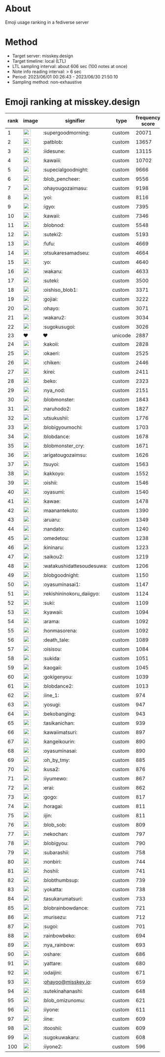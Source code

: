# About
Emoji usage ranking in a fediverse server

# Method
- Target server: misskey.design
- Target timeline: local (LTL)
- LTL sampling interval: about 606 sec (100 notes at once)
- Note info reading interval: > 6 sec
- Period: 2023/06/01 00:26:43 - 2023/06/30 21:50:10 
- Sampling method: non-exhaustive

# Emoji ranking at misskey.design

|rank|image|signifier|type|frequency score|
|----|----|----|----|----|
|1|<img height="24" src="https://misskey.design/emoji/supergoodmorning.webp">|:supergoodmorning:|custom|20071|
|2|<img height="24" src="https://misskey.design/emoji/patblob.webp">|:patblob:|custom|13657|
|3|<img height="24" src="https://misskey.design/emoji/iidesune.webp">|:iidesune:|custom|13115|
|4|<img height="24" src="https://misskey.design/emoji/kawaiii.webp">|:kawaiii:|custom|10702|
|5|<img height="24" src="https://misskey.design/emoji/supecialgoodnight.webp">|:supecialgoodnight:|custom|9666|
|6|<img height="24" src="https://misskey.design/emoji/blob_pencheer.webp">|:blob_pencheer:|custom|9556|
|7|<img height="24" src="https://misskey.design/emoji/ohayougozaimasu.webp">|:ohayougozaimasu:|custom|9198|
|8|<img height="24" src="https://misskey.design/emoji/yoi.webp">|:yoi:|custom|8116|
|9|<img height="24" src="https://misskey.design/emoji/igyo.webp">|:igyo:|custom|7395|
|10|<img height="24" src="https://misskey.design/emoji/kawaii.webp">|:kawaii:|custom|7346|
|11|<img height="24" src="https://misskey.design/emoji/blobnod.webp">|:blobnod:|custom|5548|
|12|<img height="24" src="https://misskey.design/emoji/suteki2.webp">|:suteki2:|custom|5193|
|13|<img height="24" src="https://misskey.design/emoji/fufu.webp">|:fufu:|custom|4669|
|14|<img height="24" src="https://misskey.design/emoji/otsukaresamadseu.webp">|:otsukaresamadseu:|custom|4664|
|15|<img height="24" src="https://misskey.design/emoji/yo.webp">|:yo:|custom|4640|
|16|<img height="24" src="https://misskey.design/emoji/wakaru.webp">|:wakaru:|custom|4633|
|17|<img height="24" src="https://misskey.design/emoji/suteki.webp">|:suteki:|custom|3500|
|18|<img height="24" src="https://misskey.design/emoji/oishiso_blob1.webp">|:oishiso_blob1:|custom|3371|
|19|<img height="24" src="https://misskey.design/emoji/gojiai.webp">|:gojiai:|custom|3222|
|20|<img height="24" src="https://misskey.design/emoji/ohayo.webp">|:ohayo:|custom|3071|
|21|<img height="24" src="https://misskey.design/emoji/wakaru2.webp">|:wakaru2:|custom|3034|
|22|<img height="24" src="https://misskey.design/emoji/sugokusugoi.webp">|:sugokusugoi:|custom|3026|
|23|❤|❤|unicode|2887|
|24|<img height="24" src="https://misskey.design/emoji/kakoii.webp">|:kakoii:|custom|2828|
|25|<img height="24" src="https://misskey.design/emoji/okaeri.webp">|:okaeri:|custom|2525|
|26|<img height="24" src="https://misskey.design/emoji/chiken.webp">|:chiken:|custom|2446|
|27|<img height="24" src="https://misskey.design/emoji/kirei.webp">|:kirei:|custom|2411|
|28|<img height="24" src="https://misskey.design/emoji/beko.webp">|:beko:|custom|2323|
|29|<img height="24" src="https://misskey.design/emoji/nya_nod.webp">|:nya_nod:|custom|2151|
|30|<img height="24" src="https://misskey.design/emoji/blobmonster.webp">|:blobmonster:|custom|1843|
|31|<img height="24" src="https://misskey.design/emoji/naruhodo2.webp">|:naruhodo2:|custom|1827|
|32|<img height="24" src="https://misskey.design/emoji/utsukushii.webp">|:utsukushii:|custom|1776|
|33|<img height="24" src="https://misskey.design/emoji/blobigyoumochi.webp">|:blobigyoumochi:|custom|1703|
|34|<img height="24" src="https://misskey.design/emoji/blobdance.webp">|:blobdance:|custom|1678|
|35|<img height="24" src="https://misskey.design/emoji/blobmonster_cry.webp">|:blobmonster_cry:|custom|1671|
|36|<img height="24" src="https://misskey.design/emoji/arigatougozaimsu.webp">|:arigatougozaimsu:|custom|1626|
|37|<img height="24" src="https://misskey.design/emoji/tsuyoi.webp">|:tsuyoi:|custom|1563|
|38|<img height="24" src="https://misskey.design/emoji/kakkoyo.webp">|:kakkoyo:|custom|1552|
|39|<img height="24" src="https://misskey.design/emoji/oishii.webp">|:oishii:|custom|1546|
|40|<img height="24" src="https://misskey.design/emoji/oyasumi.webp">|:oyasumi:|custom|1540|
|41|<img height="24" src="https://misskey.design/emoji/kawae.webp">|:kawae:|custom|1478|
|42|<img height="24" src="https://misskey.design/emoji/maanantekoto.webp">|:maanantekoto:|custom|1390|
|43|<img height="24" src="https://misskey.design/emoji/aruaru.webp">|:aruaru:|custom|1349|
|44|<img height="24" src="https://misskey.design/emoji/nandato.webp">|:nandato:|custom|1240|
|45|<img height="24" src="https://misskey.design/emoji/omedetou.webp">|:omedetou:|custom|1238|
|46|<img height="24" src="https://misskey.design/emoji/kininaru.webp">|:kininaru:|custom|1223|
|47|<img height="24" src="https://misskey.design/emoji/saikou2.webp">|:saikou2:|custom|1219|
|48|<img height="24" src="https://misskey.design/emoji/watakushidattesoudesuwa.webp">|:watakushidattesoudesuwa:|custom|1206|
|49|<img height="24" src="https://misskey.design/emoji/blobgoodnight.webp">|:blobgoodnight:|custom|1150|
|50|<img height="24" src="https://misskey.design/emoji/oyasuminasai1.webp">|:oyasuminasai1:|custom|1147|
|51|<img height="24" src="https://misskey.design/emoji/rekishininokoru_daiigyo.webp">|:rekishininokoru_daiigyo:|custom|1124|
|52|<img height="24" src="https://misskey.design/emoji/suki.webp">|:suki:|custom|1109|
|53|<img height="24" src="https://misskey.design/emoji/kyawaii.webp">|:kyawaii:|custom|1094|
|54|<img height="24" src="https://misskey.design/emoji/arama.webp">|:arama:|custom|1092|
|55|<img height="24" src="https://misskey.design/emoji/honmasorena.webp">|:honmasorena:|custom|1092|
|56|<img height="24" src="https://misskey.design/emoji/death_tale.webp">|:death_tale:|custom|1089|
|57|<img height="24" src="https://misskey.design/emoji/oisisou.webp">|:oisisou:|custom|1084|
|58|<img height="24" src="https://misskey.design/emoji/sukida.webp">|:sukida:|custom|1051|
|59|<img height="24" src="https://misskey.design/emoji/kaogaii.webp">|:kaogaii:|custom|1045|
|60|<img height="24" src="https://misskey.design/emoji/gokigenyou.webp">|:gokigenyou:|custom|1039|
|61|<img height="24" src="https://misskey.design/emoji/blobdance2.webp">|:blobdance2:|custom|1013|
|62|<img height="24" src="https://misskey.design/emoji/iine_1.webp">|:iine_1:|custom|974|
|63|<img height="24" src="https://misskey.design/emoji/yosugi.webp">|:yosugi:|custom|947|
|64|<img height="24" src="https://misskey.design/emoji/bekobanging.webp">|:bekobanging:|custom|943|
|65|<img height="24" src="https://misskey.design/emoji/tasikanichan.webp">|:tasikanichan:|custom|939|
|66|<img height="24" src="https://misskey.design/emoji/kawaiimatsuri.webp">|:kawaiimatsuri:|custom|897|
|67|<img height="24" src="https://misskey.design/emoji/kangeikourin.webp">|:kangeikourin:|custom|890|
|68|<img height="24" src="https://misskey.design/emoji/oyasuminasai.webp">|:oyasuminasai:|custom|890|
|69|<img height="24" src="https://misskey.design/emoji/oh_by_tmy.webp">|:oh_by_tmy:|custom|885|
|70|<img height="24" src="https://misskey.design/emoji/kusa2.webp">|:kusa2:|custom|876|
|71|<img height="24" src="https://misskey.design/emoji/iiyumewo.webp">|:iiyumewo:|custom|867|
|72|<img height="24" src="https://misskey.design/emoji/erai.webp">|:erai:|custom|862|
|73|<img height="24" src="https://misskey.design/emoji/gogo.webp">|:gogo:|custom|817|
|74|<img height="24" src="https://misskey.design/emoji/horagai.webp">|:horagai:|custom|811|
|75|<img height="24" src="https://misskey.design/emoji/ijin.webp">|:ijin:|custom|811|
|76|<img height="24" src="https://misskey.design/emoji/blob_sob.webp">|:blob_sob:|custom|809|
|77|<img height="24" src="https://misskey.design/emoji/nekochan.webp">|:nekochan:|custom|797|
|78|<img height="24" src="https://misskey.design/emoji/blobigyou.webp">|:blobigyou:|custom|790|
|79|<img height="24" src="https://misskey.design/emoji/subarashii.webp">|:subarashii:|custom|758|
|80|<img height="24" src="https://misskey.design/emoji/nonbiri.webp">|:nonbiri:|custom|744|
|81|<img height="24" src="https://misskey.design/emoji/hoshii.webp">|:hoshii:|custom|741|
|82|<img height="24" src="https://misskey.design/emoji/blobthumbsup.webp">|:blobthumbsup:|custom|739|
|83|<img height="24" src="https://misskey.design/emoji/yokatta.webp">|:yokatta:|custom|738|
|84|<img height="24" src="https://misskey.design/emoji/tasukarumatsuri.webp">|:tasukarumatsuri:|custom|733|
|85|<img height="24" src="https://misskey.design/emoji/blobrainbowdance.webp">|:blobrainbowdance:|custom|721|
|86|<img height="24" src="https://misskey.design/emoji/murisezu.webp">|:murisezu:|custom|712|
|87|<img height="24" src="https://misskey.design/emoji/sugoi.webp">|:sugoi:|custom|701|
|88|<img height="24" src="https://misskey.design/emoji/rainbowbeko.webp">|:rainbowbeko:|custom|694|
|89|<img height="24" src="https://misskey.design/emoji/nya_rainbow.webp">|:nya_rainbow:|custom|693|
|90|<img height="24" src="https://misskey.design/emoji/oshare.webp">|:oshare:|custom|686|
|91|<img height="24" src="https://misskey.design/emoji/yattare.webp">|:yattare:|custom|680|
|92|<img height="24" src="https://misskey.design/emoji/odaijini.webp">|:odaijini:|custom|671|
|93|<img height="24" src="https://misskey.design/emoji/ohayoo.webp">|:ohayoo@misskey.io:|custom|659|
|94|<img height="24" src="https://misskey.design/emoji/sutekinahanashi.webp">|:sutekinahanashi:|custom|648|
|95|<img height="24" src="https://misskey.design/emoji/blob_omizunomu.webp">|:blob_omizunomu:|custom|621|
|96|<img height="24" src="https://misskey.design/emoji/iiyone.webp">|:iiyone:|custom|611|
|97|<img height="24" src="https://misskey.design/emoji/iine.webp">|:iine:|custom|609|
|98|<img height="24" src="https://misskey.design/emoji/itooshii.webp">|:itooshii:|custom|609|
|99|<img height="24" src="https://misskey.design/emoji/sugokuwakaru.webp">|:sugokuwakaru:|custom|608|
|100|<img height="24" src="https://misskey.design/emoji/iiyone2.webp">|:iiyone2:|custom|596|

